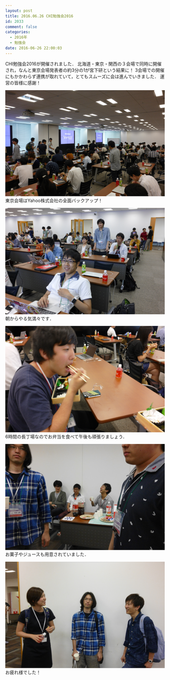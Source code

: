 ```yaml
---
layout: post
title: 2016.06.26 CHI勉強会2016
id: 2033
comment: false
categories:
  - 2016年
  - 勉強会
date: 2016-06-26 22:00:03
---
```


CHI勉強会2016が開催されました．
北海道・東京・関西の３会場で同時に開催され，なんと東京会場発表者の約3分の1が宮下研という結果に！
3会場での開催にもかかわらず連携が取れていて，とてもスムーズに会は進んでいきました．
運営の皆様に感謝！

[![P1000251](/wp-content/uploads/2016/07/P1000251.jpg)](/wp-content/uploads/2016/07/P1000251.jpg)
東京会場はYahoo株式会社の全面バックアップ！

[![P1000257](/wp-content/uploads/2016/07/P1000257.jpg)](/wp-content/uploads/2016/07/P1000257.jpg)
朝からやる気満々です．

[![P1000250](/wp-content/uploads/2016/07/P1000250.jpg)](/wp-content/uploads/2016/07/P1000250.jpg)
6時間の長丁場なのでお弁当を食べて午後も頑張りましょう．

[![P1000279](/wp-content/uploads/2016/07/P1000279.jpg)](/wp-content/uploads/2016/07/P1000279.jpg)
お菓子やジュースも用意されていました．

[![P1000307](/wp-content/uploads/2016/07/P1000307.jpg)](/wp-content/uploads/2016/07/P1000307.jpg)
お疲れ様でした！
